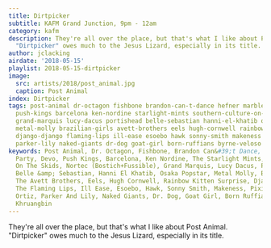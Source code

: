 ```yaml
---
title: Dirtpicker
subtitle: KAFM Grand Junction, 9pm - 12am
category: kafm
description: They're all over the place, but that's what I like about Post Animal.
  "Dirtpicker" owes much to the Jesus Lizard, especially in its title.
author: jclacking
airdate: '2018-05-15'
playlist: 2018-05-15-dirtpicker
image:
  src: artists/2018/post_animal.jpg
  caption: Post Animal
index: Dirtpicker
tags: post-animal dr-octagon fishbone brandon-can-t-dance hefner marble-party devo
  push-kings barcelona ken-nordine starlight-mints southern-culture-on-skids nortec-bostich-fussible
  grand-marquis lucy-dacus portishead belle-sebastian hanni-el-khatib osaka-popstar
  metal-molly brazilian-girls avett-brothers eels hugh-cornwell rainbow-kitten-surprise
  django-django flaming-lips ill-ease esoebo hawk sonny-smith makeness pixies speedy-ortiz
  parker-lily naked-giants dr-dog goat-girl born-ruffians byrne-veloso khruangbin
keywords: Post Animal, Dr. Octagon, Fishbone, Brandon Can&#39;t Dance, Hefner, Marble
  Party, Devo, Push Kings, Barcelona, Ken Nordine, The Starlight Mints, Southern Culture
  On The Skids, Nortec (Bostich+Fussible), Grand Marquis, Lucy Dacus, Portishead,
  Belle &amp; Sebastian, Hanni El Khatib, Osaka Popstar, Metal Molly, Brazilian Girls,
  The Avett Brothers, Eels, Hugh Cornwell, Rainbow Kitten Surprise, Django Django,
  The Flaming Lips, Ill Ease, Esoebo, Hawk, Sonny Smith, Makeness, Pixies, Speedy
  Ortiz, Parker And Lily, Naked Giants, Dr. Dog, Goat Girl, Born Ruffians, Byrne/Veloso,
  Khruangbin
---
```

They're all over the place, but that's what I like about Post Animal. "Dirtpicker" owes much to the Jesus Lizard, especially in its title.
